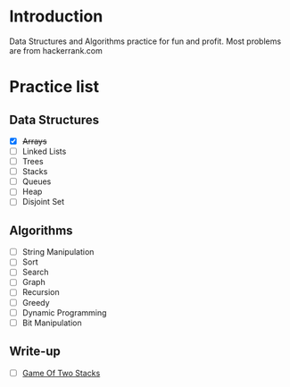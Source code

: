 # Introduction

Data Structures and Algorithms practice for fun and profit. Most problems are from hackerrank.com  

# Practice list
## Data Structures
- [x] ~~Arrays~~
- [ ] Linked Lists
- [ ] Trees
- [ ] Stacks
- [ ] Queues
- [ ] Heap
- [ ] Disjoint Set

## Algorithms
- [ ] String Manipulation
- [ ] Sort
- [ ] Search
- [ ] Graph
- [ ] Recursion
- [ ] Greedy
- [ ] Dynamic Programming
- [ ] Bit Manipulation

## Write-up
- [ ] [Game Of Two Stacks](https://www.hackerrank.com/challenges/game-of-two-stacks/problem 
"Problem definition")